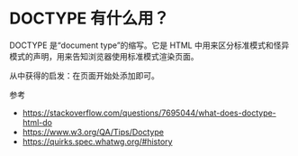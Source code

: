 # DOCTYPE 有什么用？

DOCTYPE 是“document type”的缩写。它是 HTML 中用来区分标准模式和怪异模式的声明，用来告知浏览器使用标准模式渲染页面。

从中获得的启发：在页面开始处添加<!DOCTYPE html>即可。

参考

- https://stackoverflow.com/questions/7695044/what-does-doctype-html-do
- https://www.w3.org/QA/Tips/Doctype
- https://quirks.spec.whatwg.org/#history

